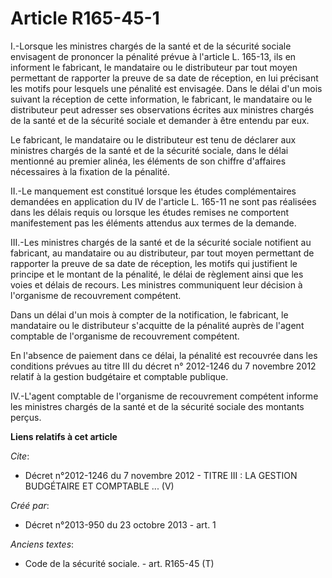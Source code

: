 # Article R165-45-1

I.-Lorsque les ministres chargés de la santé et de la sécurité sociale envisagent de prononcer la pénalité prévue à l'article
L. 165-13, ils en informent le fabricant, le mandataire ou le distributeur par tout moyen permettant de rapporter la preuve
de sa date de réception, en lui précisant les motifs pour lesquels une pénalité est envisagée. Dans le délai d'un mois
suivant la réception de cette information, le fabricant, le mandataire ou le distributeur peut adresser ses observations
écrites aux ministres chargés de la santé et de la sécurité sociale et demander à être entendu par eux. 

Le fabricant, le mandataire ou le distributeur est tenu de déclarer aux ministres chargés de la santé et de la sécurité
sociale, dans le délai mentionné au premier alinéa, les éléments de son chiffre d'affaires nécessaires à la fixation de la
pénalité. 

II.-Le manquement est constitué lorsque les études complémentaires demandées en application du IV de l'article L. 165-11 ne
sont pas réalisées dans les délais requis ou lorsque les études remises ne comportent manifestement pas les éléments attendus
aux termes de la demande. 

III.-Les ministres chargés de la santé et de la sécurité sociale notifient au fabricant, au mandataire ou au distributeur,
par tout moyen permettant de rapporter la preuve de sa date de réception, les motifs qui justifient le principe et le montant
de la pénalité, le délai de règlement ainsi que les voies et délais de recours. Les ministres communiquent leur décision à
l'organisme de recouvrement compétent. 

Dans un délai d'un mois à compter de la notification, le fabricant, le mandataire ou le distributeur s'acquitte de la
pénalité auprès de l'agent comptable de l'organisme de recouvrement compétent. 

En l'absence de paiement dans ce délai, la pénalité est recouvrée dans les conditions prévues au titre III du décret n°
2012-1246 du 7 novembre 2012 relatif à la gestion budgétaire et comptable publique. 

IV.-L'agent comptable de l'organisme de recouvrement compétent informe les ministres chargés de la santé et de la sécurité
sociale des montants perçus.

**Liens relatifs à cet article**

_Cite_:

  - Décret n°2012-1246 du 7 novembre 2012 -  TITRE III : LA GESTION BUDGÉTAIRE ET COMPTABLE ... (V)

_Créé par_:

  - Décret n°2013-950 du 23 octobre 2013 - art. 1

_Anciens textes_:

  - Code de la sécurité sociale. - art. R165-45 (T)
